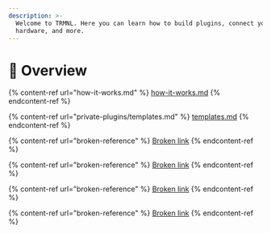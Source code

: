 ```yaml
---
description: >-
  Welcome to TRMNL. Here you can learn how to build plugins, connect your own
  hardware, and more.
---
```


# 👋 Overview

{% content-ref url="how-it-works.md" %}
[how-it-works.md](how-it-works.md)
{% endcontent-ref %}

{% content-ref url="private-plugins/templates.md" %}
[templates.md](private-plugins/templates.md)
{% endcontent-ref %}

{% content-ref url="broken-reference" %}
[Broken link](broken-reference)
{% endcontent-ref %}

{% content-ref url="broken-reference" %}
[Broken link](broken-reference)
{% endcontent-ref %}

{% content-ref url="broken-reference" %}
[Broken link](broken-reference)
{% endcontent-ref %}

{% content-ref url="broken-reference" %}
[Broken link](broken-reference)
{% endcontent-ref %}
